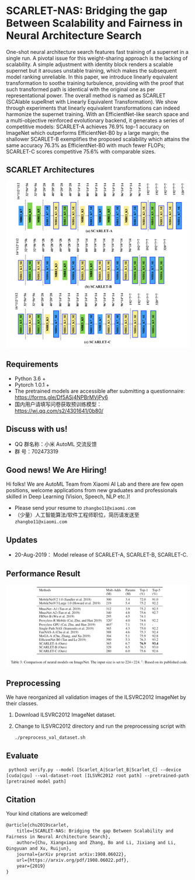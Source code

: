 # SCARLET-NAS: Bridging the gap Between Scalability and Fairness in Neural Architecture Search

One-shot neural architecture search features fast training of a supernet in a single run. A pivotal issue for this weight-sharing approach is the lacking of scalability. A simple adjustment with identity block renders a scalable supernet but it arouses unstable training, which makes the subsequent model ranking unreliable. In this paper, we introduce linearly equivalent transformation to soothe training turbulence, providing with the proof that such transformed path is identical with the original one as per representational power. The overall method is named as SCARLET (SCAlable supeRnet with Linearly Equivalent Transformation). We show through experiments that linearly equivalent transformations can indeed harmonize the supernet training. With an EfficientNet-like search space and a multi-objective reinforced evolutionary backend, it generates a series of competitive models: SCARLET-A achieves 76.9% top-1 accuracy on ImageNet which outperforms EfficientNet-B0 by a large margin; the shallower SCARLET-B exemplifies the proposed scalability which attains the same accuracy 76.3% as EfficientNet-B0 with much fewer FLOPs; SCARLET-C scores competitive 75.6% with comparable sizes.

## SCARLET Architectures
![](images/scarlet-architectures.png)

## Requirements
* Python 3.6 +
* Pytorch 1.0.1 +
* The pretrained models are accessible after submitting a questionnaire: https://forms.gle/Df5ASj4NPBrMVjPy6
* 国内用户请填写问卷获取预训练模型： https://wj.qq.com/s2/4301641/0b80/

## Discuss with us!

* QQ 群名称：小米 AutoML 交流反馈
* 群   号：702473319

## Good news! We Are Hiring!

 Hi folks! We are AutoML Team from Xiaomi AI Lab and there are few open positions, welcome applications from new graduates and professionals skilled in Deep Learning (Vision, Speech, NLP etc.)!

* Please send your resume to `zhangbo11@xiaomi.com`
* （少量）人工智能算法/软件工程师职位，简历请发送至 `zhangbo11@xiaomi.com`

## Updates

* 20-Aug-2019： Model release of SCARLET-A, SCARLET-B, SCARLET-C.

## Performance Result
![](images/benchmark.png)

## Preprocessing
We have reorganized all validation images of the ILSVRC2012 ImageNet by their classes.

1. Download ILSVRC2012 ImageNet dataset.

2. Change to ILSVRC2012 directory and run the preprocessing script with
    ```
    ./preprocess_val_dataset.sh
    ```

## Evaluate

     python3 verify.py --model [Scarlet_A|Scarlet_B|Scarlet_C] --device [cuda|cpu] --val-dataset-root [ILSVRC2012 root path] --pretrained-path [pretrained model path]

## Citation

Your kind citations are welcomed!


    @article{chu2019scarlet,
        title={SCARLET-NAS: Bridging the gap Between Scalability and Fairness in Neural Architecture Search},
        author={Chu, Xiangxiang and Zhang, Bo and Li, Jixiang and Li, Qingyuan and Xu, Ruijun},
        journal={arXiv preprint arXiv:1908.06022},
        url={https://arxiv.org/pdf/1908.06022.pdf},
        year={2019}
    }
